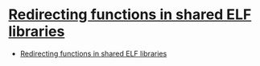 # [Redirecting functions in shared ELF libraries](https://www.codeproject.com/Articles/70302/Redirecting-functions-in-shared-ELF-libraries)

- [Redirecting functions in shared ELF libraries](#redirecting-functions-in-shared-elf-libraries)
